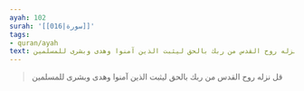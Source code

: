 ```yaml
---
ayah: 102
surah: '[[016|سورة]]'
tags:
- quran/ayah
text: قل نزله روح القدس من ربك بالحق ليثبت الذين آمنوا وهدى وبشرى للمسلمين
---
```

> قل نزله روح القدس من ربك بالحق ليثبت الذين آمنوا وهدى وبشرى للمسلمين
